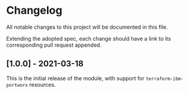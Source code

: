 # Changelog

All notable changes to this project will be documented in this file.

Extending the adopted spec, each change should have a link to its
corresponding pull request appended.

## [1.0.0] - 2021-03-18

This is the initial release of the module, with support for `terraform-ibm-portworx` resources.
